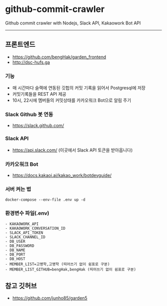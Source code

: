 # github-commit-crawler

Github commit crawler with Nodejs, Slack API, Kakaowork Bot API

---

## 프론트엔드

- https://github.com/bengHak/garden_frontend
- http://dsc-hufs.ga

### 기능

- 매 시간마다 슬랙에 연동된 깃헙의 커밋 기록을 읽어서 Postgresql에 저장
- 커밋기록들을 REST API 제공
- 10시, 22시에 멤버들의 커밋상태를 카카오워크 Bot으로 알림 주기

### Slack Github 봇 연동

- https://slack.github.com/

### Slack API

- https://api.slack.com/ (이곳에서 Slack API 토큰을 받아옵니다)

### 카카오워크 Bot

- https://docs.kakaoi.ai/kakao_work/botdevguide/

### 서버 켜는 법

```
docker-compose --env-file .env up -d
```

### 환경변수 파일(.env)

```
- KAKAOWORK_API
- KAKAOWORK_CONVERSATION_ID
- SLACK_API_TOKEN
- SLACK_CHANNEL_ID
- DB_USER
- DB_PASSWORD
- DB_NAME
- DB_PORT
- DB_HOST
- MEMBER_LIST=고병학,고병학 (띄어쓰기 없이 쉼표로 구분)
- MEMBER_LIST_GITHUB=bengHak,bengHak (띄어쓰기 없이 쉼표로 구분)
```

## 참고 깃허브

- https://github.com/junho85/garden5
